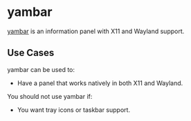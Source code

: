 # yambar

[yambar][yambar] is an information panel with X11 and Wayland support.

## Use Cases

yambar can be used to:

- Have a panel that works natively in both X11 and Wayland.

You should not use yambar if:

- You want tray icons or taskbar support.

[yambar]: https://codeberg.org/dnkl/yambar
